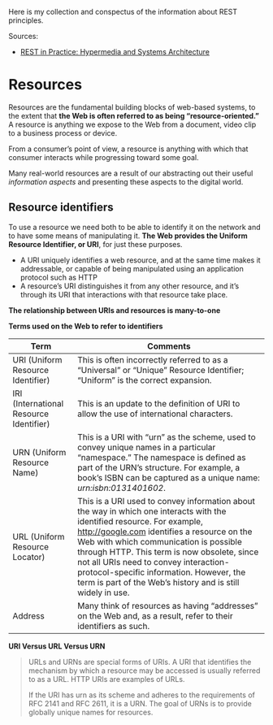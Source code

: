Here is my collection and conspectus of the information about REST principles.

Sources:
* [REST in Practice: Hypermedia and Systems Architecture](http://shop.oreilly.com/product/9780596805838.do)


# Resources

Resources are the fundamental building blocks of web-based systems, to the extent that **the Web is often referred to as being “resource-oriented.”** A resource is anything we expose to the Web from a document, video clip to a business process or device. 

From a consumer’s point of view, a resource is anything with which that consumer interacts while progressing toward some goal. 

Many real-world resources are a result of our abstracting out their useful _information aspects_ and presenting these aspects to the digital world.

## Resource identifiers

To use a resource we need both to be able to identify it on the network and to have
some means of manipulating it. **The Web provides the Uniform Resource Identifier, or
URI**, for just these purposes. 
* A URI uniquely identifies a web resource, and at the same time makes it addressable, or capable of being manipulated using an application protocol such as HTTP
* A resource’s URI distinguishes it from any other resource, and it’s through its URI that interactions with that resource take place.

**The relationship between URIs and resources is many-to-one**

**Terms used on the Web to refer to identifiers**

|Term| Comments|
|------|-----|
|URI (Uniform Resource Identifier)| This is often incorrectly referred to as a “Universal” or “Unique” Resource Identifier; “Uniform” is the correct expansion.|
|IRI (International Resource Identifier)| This is an update to the definition of URI to allow the use of international characters.|
|URN (Uniform Resource Name)| This is a URI with “urn” as the scheme, used to convey unique names in a particular “namespace.” The namespace is defined as part of the URN’s structure. For example, a book’s ISBN can be captured as a unique name: *urn:isbn:0131401602*.|
|URL (Uniform Resource Locator)| This is a URI used to convey information about the way in which one interacts with the identified resource. For example, http://google.com identifies a resource on the Web with which communication is possible through HTTP. This term is now obsolete, since not all URIs need to convey interaction-protocol-specific information. However, the term is part of the Web’s history and is still widely in use.|
|Address| Many think of resources as having “addresses” on the Web and, as a result, refer to their identifiers as such.|

**URI Versus URL Versus URN**

> URLs and URNs are special forms of URIs. A URI that identifies the mechanism by which a
resource may be accessed is usually referred to as a URL. HTTP URIs are examples of URLs.
>
>If the URI has urn as its scheme and adheres to the requirements of RFC 2141 and RFC
2611, it is a URN. The goal of URNs is to provide globally unique names for resources.